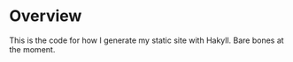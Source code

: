 # Overview

This is the code for how I generate my static site with Hakyll.
Bare bones at the moment.

